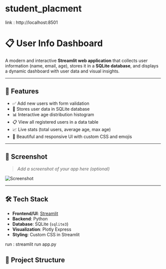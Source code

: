 # student_placment
link : http://localhost:8501

# 📋 User Info Dashboard

A modern and interactive **Streamlit web application** that collects user information (name, email, age), stores it in a **SQLite database**, and displays a dynamic dashboard with user data and visual insights.

---

## 🚀 Features

- ✅ Add new users with form validation
- 💾 Stores user data in SQLite database
- 📊 Interactive age distribution histogram
- 📋 View all registered users in a data table
- 📈 Live stats (total users, average age, max age)
- 🎨 Beautiful and responsive UI with custom CSS and emojis

---

## 📸 Screenshot

> _Add a screenshot of your app here (optional)_

![Screenshot](screenshot.png)

---

## 🛠️ Tech Stack

- **Frontend/UI**: [Streamlit](https://streamlit.io/)
- **Backend**: Python
- **Database**: SQLite (`sqlite3`)
- **Visualization**: Plotly Express
- **Styling**: Custom CSS in Streamlit

run : streamlit run app.py

## 📁 Project Structure



